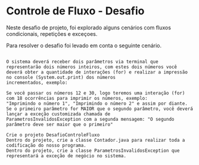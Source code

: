 # Controle de Fluxo - Desafio
Neste desafio de projeto, foi explorado alguns cenários com fluxos condicionais, repetições e exceçoes. 

Para resolver o desafio foi levado em conta o seguinte cenário.

```

O sistema deverá receber dois parâmetros via terminal que representarão dois números inteiros, com estes dois números você
deverá obter a quantidade de interações (for) e realizar a impressão no console (System.out.print) dos números
incrementados, exemplo:

Se você passar os números 12 e 30, logo teremos uma interação (for) com 18 ocorrências para imprimir os números, exemplo:
"Imprimindo o número 1", "Imprimindo o número 2" e assim por diante.
Se o primeiro parâmetro for MAIOR que o segundo parâmetro, você deverá lançar a exceção customizada chamada de
ParametrosInvalidosException com a segunda mensagem: "O segundo parâmetro deve ser maior que o primeiro"

Crie o projeto DesafioControleFluxo
Dentro do projeto, crie a classe Contador.java para realizar toda a codificação do nosso programa.
Dentro do projeto, crie a classe ParametrosInvalidosException que representará a exceção de negócio no sistema.

```





